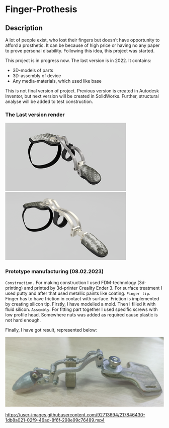 # Finger-Prothesis

## Description
A lot of people exist, who lost their fingers but doesn't have opportunity to afford a prosthetic. It can be because of high price or having no any paper to prove personal disability. Following this idea, this project was started.  


This project is in progress now. The last version is in 2022. It contains:

- 3D-models of parts
- 3D-assembly of device 
- Any media-materials, which used like base

This is not final version of project. Previous version is created in Autodesk Inventor, but next version will be created in SolidWorks. Further, structural analyse will be added to test construction.

### The Last version render
<img src = "https://github.com/AdamNatur/Finger-Prothesis/blob/main/Media%20Material/NP%20I.png" width = "384" height = "216"> <img src = "https://github.com/AdamNatur/Finger-Prothesis/blob/main/Media%20Material/NP%20II.png" width = "384" height = "216">

### Prototype manufacturing (08.02.2023)
`Construction.` For making construction I used FDM-technology (3d-printing) amd printed by 3d-printer Creality Ender 3. For surface treatment I used putty and after that used metallic paints like coating. 
`Finger tip`. Finger has to have friction in contact with surface. Friction is implemented by creating silicon tip. Firstly, I have modelled a mold. Then I filled it with fluid silicon. 
`Assembly`. For fitting part together I used specific screws with low profile head. Somewhere nuts was added as required cause plastic is not hard enough.

Finally, I have got result, represented below:

<img src="https://github.com/AdamNatur/Finger-Prothesis/blob/167bbb1e427d847fb5041552bedf0479d7f41c37/Media%20Material/Prototype%20picture.jpg">

https://user-images.githubusercontent.com/92713694/217846430-1db8a021-02f9-46ad-8f6f-298e99c76489.mp4

